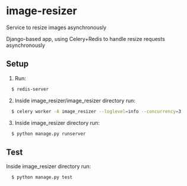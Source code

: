 # image-resizer
Service to resize images asynchronously

Django-based app, using Celery+Redis to handle resize requests asynchronously

## Setup

1. Run:
```bash
  $ redis-server
```
2. Inside image_resizer/image_resizer directory run:
```bash
  $ celery worker -A image_resizer --loglevel=info --concurrency=3
```
3. Inside image_resizer directory run:
```bash
  $ python manage.py runserver
```

## Test

Inside image_resizer directory run:
```bash
  $ python manage.py test
```
